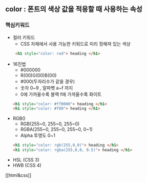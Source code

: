 ## color : 폰트의 색상 값을 적용할 때 사용하는 속성

### 핵심키워드
- 컬러 키워드
	- CSS 자체에서 사용 가능한 키워드로 미리 정해져 있는 색상
	```html
	 <h1 style="color: red"> heading </h1>
	```
- 16진법
	- #000000
	- R(00)G(00)B(00)
	- #000(두자리수가 같을 경우)
	- 숫자 0~9 , 알파벳 a~f 까지
	- 0에 가까울수록 블랙 f에 가까울수록 화이트
	```html
	<h1 style="color: #ff0000"> heading </h1>
    <h1 style="color: #f00"> heading </h1>
	```
- RGB()
	- RGB(255~0, 255~0, 255~0)
	- RGBA(255~0,  255~0, 255~0, 0~1)
	- Alpha 투명도 0~1
	```html
    <h1 style="color: rgb(255,0,0)"> heading </h1>    
    <h1 style="color: rgba(255,0,0, 0.5)"> heading </h1>
	```
- HSL (CSS 3)
- HWB (CSS 4)

[[html&css]]